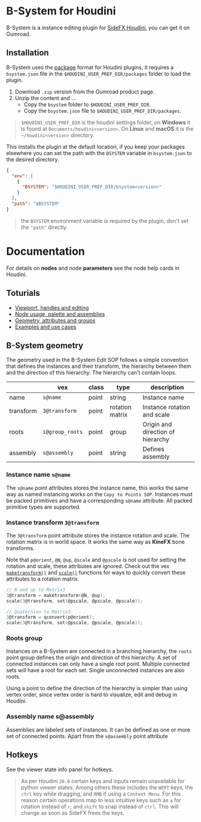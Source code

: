 # B-System for Houdini

B-System is a instance editing plugin for [SideFX Houdini](https://www.sidefx.com/products/houdini/), you can get it on Gumroad.

## Installation

B-System uses the [package](https://www.sidefx.com/docs/houdini/ref/plugins.html) format for Houdini plugins, it requires a `bsystem.json` file in the `$HOUDINI_USER_PREF_DIR/packages` folder to load the plugin.

1. Download `.zip` version from the Gumroad product page.
2. Unzip the content and ...
	+ Copy the `bsystem` folder to `$HOUDINI_USER_PREF_DIR`.
	+ Copy the `bsystem.json` file to `$HOUDINI_USER_PREF_DIR/packages`.

> `$HOUDINI_USER_PREF_DIR` is the houdini settings folder, on **Windows** it is found at `Documents/houdini<version>`. On **Linux** and **macOS** it is the `~/houdini<version>` directory.

This installs the plugin at the default location, if you keep your packages elsewhere you can set the path with the `BSYSTEM` variable in `bsystem.json` to the desired directory.

```json
{
  "env": [
    {
      "BSYSTEM": "$HOUDINI_USER_PREF_DIR/bsystem<version>"
    }
  ],
  "path": "$BSYSTEM"
}
```

> the `BSYSTEM` environment variable is required by the plugin, don't set the `"path"` directly.

# Documentation

For details on **nodes** and node **parameters** see the node help cards in Houdini.

## Toturials

+ [Viewport, handles and editing](https://youtu.be/edli7ctcxrU)
+ [Node usage, palette and assemblies](https://youtu.be/JosBn27ilNQ)
+ [Geometry, attributes and groups](https://youtu.be/nW44NoTxzSE)
+ [Examples and use cases](https://youtu.be/M6UfgjYinjk)

## B-System geometry

The geometry used in the B-System Edit SOP follows a simple convention that defines the instances and their transform, the hierarchy between them and the direction of this hierarchy. The hierarchy can't contain loops.

|           | vex             | class | type            | description                       |
| --------- | --------------- | ----- | --------------- | --------------------------------- |
| name      | `s@name`        | point | string          | Instance name                     |
| transform | `3@transform`   | point | rotation matrix | Instance rotation and scale       |
| roots     | `i@group_roots` | point | group           | Origin and direction of hierarchy |
| assembly  | `s@assembly`    | point | string          | Defines assembly                  |

### Instance name `s@name`

The `s@name` point attributes stores the instance name, this works the same way as named instancing works on the `Copy to Points SOP`. Instances must be packed primitives and have a corresponding `s@name` attribute. All packed primitive types are supported.

### Instance transform `3@transform`

The `3@transform` point attribute stores the instance rotation and scale. The rotation matrix is in world space. It works the same way as **KineFX** bone transforms.

Note that `p@orient`, `@N`, `@up`, `@scale` and `@pscale` is not used for setting the rotation and scale, these attributes are ignored. Check out the vex [`maketransform()`](https://www.sidefx.com/docs/houdini/vex/functions/maketransform.html) and [`scale()`](https://www.sidefx.com/docs/houdini/vex/functions/scale.html) functions for ways to quickly convert these attributes to a rotation matrix.


```c
// N and up to Matrix3
3@transform = maketransform(@N, @up);
scale(3@transform, set(@pscale, @pscale, @pscale));
```

```c
// Quaternion to Matrix3
3@transform = qconvert(p@orient);
scale(3@transform, set(@pscale, @pscale, @pscale));
```
### Roots group

Instances on a B-System are connected in a branching hierarchy, the `roots` point group defines the origin and direction of this hierarchy. A set of connected instances can only have a single root point. Multiple connected sets will have a root for each set. Single unconnected instances are also roots.

Using a point to define the direction of the hierarchy is simpler than using vertex order, since vertex order is hard to visualize, edit and debug in Houdini.

### Assembly name s@assembly

Assemblies are labeled sets of instances. It can be defined as one or more set of connected points. Apart from the `s@assembly` point attribute

## Hotkeys

See the viewer state info panel for hotkeys.

> As per Houdini `20.0` certain keys and inputs remain unavailable for python viewer states. Among others these includes the `WERT` keys, the `ctrl` key while dragging, and `RMB` if using a `Context Menu`. For this reason certain operations map to less intuitive keys such as `a` for rotation instead of `r`, and `shift` to snap instead of `ctrl`. This will change as soon as SideFX frees the keys.
